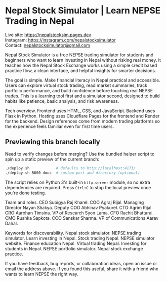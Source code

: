 # Nepal Stock Simulator | Learn NEPSE Trading in Nepal

Live site: https://nepalstocksim.pages.dev  
Instagram: https://instagram.com/nepalstocksimulator  
Contact: nepalstocksimulator@gmail.com

Nepal Stock Simulator is a free NEPSE trading simulator for students and beginners who want to learn investing in Nepal without risking real money. It teaches how the Nepal Stock Exchange works using a simple credit based practice flow, a clean interface, and helpful insights for smarter decisions.

The goal is simple. Make financial literacy in Nepal practical and accessible. Users can explore virtual stock trading, read market summaries, track portfolio performance, and build confidence before touching real NEPSE trades. This is a learning tool first and a simulator second, designed to build habits like patience, basic analysis, and risk awareness.

Tech overview. Frontend uses HTML, CSS, and JavaScript. Backend uses Flask in Python. Hosting uses Cloudflare Pages for the frontend and Render for the backend. Design references come from modern trading platforms so the experience feels familiar even for first time users.

## Previewing this branch locally

Need to verify changes before merging? Use the bundled helper script to spin up a static preview of the current branch:

```bash
./deploy.sh            # defaults to http://localhost:4173/
./deploy.sh 5000 docs  # custom port and directory (optional)
```

The script relies on Python 3's built-in `http.server` module, so no extra dependencies are required. Press `Ctrl+C` to stop the local preview once you're done testing.

Team and roles. CEO Subigya Raj Kharel. COO Agraj Rijal. Managing Director Nayan Shakya. Deputy COO Abhinav Pyakurel. CTO Agrim Rijal. CRO Aarohan Timsina. VP of Research Syon Lama. CFO Rachit Bhattarai. CMO Rushka Sapkota. CCO Sanskar Sharma. VP of Communications Aarav Dahal.

Keywords for discoverability. Nepal stock simulator. NEPSE trading simulator. Learn investing in Nepal. Stock trading Nepal. NEPSE simulator website. Finance education Nepal. Virtual trading Nepal. Investing for students in Nepal. NEPSE portfolio simulator. Nepal stock exchange practice.

If you have feedback, bug reports, or collaboration ideas, open an issue or email the address above. If you found this useful, share it with a friend who wants to learn NEPSE the right way.
